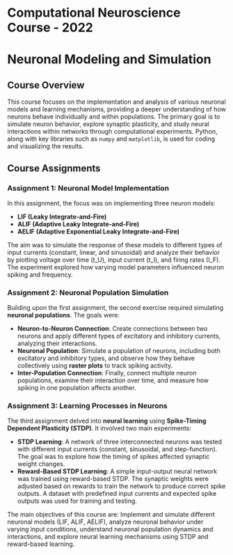 # Computational Neuroscience Course - 2022

# Neuronal Modeling and Simulation 

## Course Overview
This course focuses on the implementation and analysis of various neuronal models and learning mechanisms, providing a deeper understanding of how neurons behave individually and within populations. The primary goal is to simulate neuron behavior, explore synaptic plasticity, and study neural interactions within networks through computational experiments. Python, along with key libraries such as `numpy` and `matplotlib`, is used for coding and visualizing the results.

## Course Assignments

### Assignment 1: Neuronal Model Implementation
In this assignment, the focus was on implementing three neuron models:
- **LIF (Leaky Integrate-and-Fire)**
- **ALIF (Adaptive Leaky Integrate-and-Fire)**
- **AELIF (Adaptive Exponential Leaky Integrate-and-Fire)**

The aim was to simulate the response of these models to different types of input currents (constant, linear, and sinusoidal) and analyze their behavior by plotting voltage over time (t_U), input current (t_I), and firing rates (I_F). The experiment explored how varying model parameters influenced neuron spiking and frequency.

### Assignment 2: Neuronal Population Simulation
Building upon the first assignment, the second exercise required simulating **neuronal populations**. The goals were:
- **Neuron-to-Neuron Connection**: Create connections between two neurons and apply different types of excitatory and inhibitory currents, analyzing their interactions.
- **Neuronal Population**: Simulate a population of neurons, including both excitatory and inhibitory types, and observe how they behave collectively using **raster plots** to track spiking activity.
- **Inter-Population Connection**: Finally, connect multiple neuron populations, examine their interaction over time, and measure how spiking in one population affects another.

### Assignment 3: Learning Processes in Neurons
The third assignment delved into **neural learning** using **Spike-Timing Dependent Plasticity (STDP)**. It involved two main experiments:
- **STDP Learning**: A network of three interconnected neurons was tested with different input currents (constant, sinusoidal, and step-function). The goal was to explore how the timing of spikes affected synaptic weight changes.
- **Reward-Based STDP Learning**: A simple input-output neural network was trained using reward-based STDP. The synaptic weights were adjusted based on rewards to train the network to produce correct spike outputs. A dataset with predefined input currents and expected spike outputs was used for training and testing.


The main objectives of this course are:
Implement and simulate different neuronal models (LIF, ALIF, AELIF), analyze neuronal behavior under varying input conditions, understand neuronal population dynamics and interactions, and explore neural learning mechanisms using STDP and reward-based learning.






